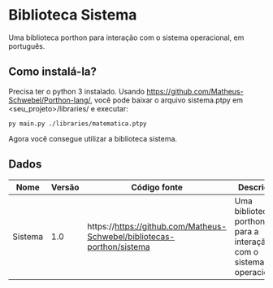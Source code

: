 # Biblioteca Sistema

Uma biblioteca porthon para interação com o sistema operacional, em português.

## Como instalá-la?

Precisa ter o python 3 instalado. Usando https://github.com/Matheus-Schwebel/Porthon-lang/, você pode baixar o arquivo sistema.ptpy em <seu_projeto>/libraries/ e executar:

```
py main.py ./libraries/matematica.ptpy
```

Agora você consegue utilizar a biblioteca sistema.

## Dados

| Nome | Versão | Código fonte | Descrição | Idioma | Autor |
|------|--------|--------------|-----------|--------| ----- |
| Sistema | 1.0 | https://https://github.com/Matheus-Schwebel/bibliotecas-porthon/sistema | Uma biblioteca porthon para a interação com o sistema operacional. | **100% português** | Matheus Schwebel |
